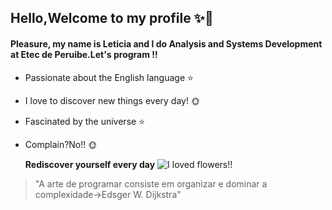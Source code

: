 ## Hello,Welcome to my profile ✨👋

#### Pleasure, my name is Leticia and I do Analysis and Systems Development at Etec de Peruibe.Let's program !!

* Passionate about the English language ⭐
* I love to discover new things every day! 🌞
* Fascinated by the universe ⭐
* Complain?No!! 🌞



 
  **Rediscover yourself every day**  ![I loved flowers!!](https://www.reduzfoto.com.br/files/02_08_2020_20_05_30.jpg)





>"A arte de programar consiste em organizar e dominar a complexidade->Edsger W. Dijkstra"

<!--
**devLeSilverio/devLeSilverio** is a ✨🌙 _special_ ✨ repository because its `README.md` (this file) appears on your GitHub profile.

Here are some ideas to get you started:

- 🔭 I’m currently working on ...
- 🌱 I’m currently learning ...
- 👯 I’m looking to collaborate on ...
- 🤔 I’m looking for help with ...
- 💬 Ask me about ...
- 📫 How to reach me: ...
- 😄 Pronouns: ...
- ⚡ Fun fact: ...
-->
